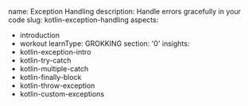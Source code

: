 name: Exception Handling
description: Handle errors gracefully in your code
slug: kotlin-exception-handling
aspects:
  - introduction
  - workout
learnType: GROKKING
section: '0'
insights:
  - kotlin-exception-intro
  - kotlin-try-catch
  - kotlin-multiple-catch
  - kotlin-finally-block
  - kotlin-throw-exception
  - kotlin-custom-exceptions 